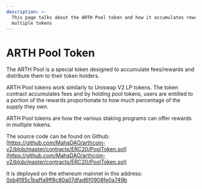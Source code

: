 ```yaml
---
description: >-
  This page talks about the ARTH Pool token and how it accumulates rewards from
  multiple tokens
---
```


# ARTH Pool Token

The ARTH Pool is a special token designed to accumulate fees/rewards and distribute them to their token holders. 

ARTH Pool tokens work similarly to Uniswap V2 LP tokens. The token contract accumulates fees and by holding pool tokens, users are entitled to a portion of the rewards proportionate to how much percentage of the supply they own.

ARTH Pool tokens are how the various staking programs can offer rewards in multiple tokens.

The source code can be found on Github: [https://github.com/MahaDAO/arthcoin-v2/blob/master/contracts/ERC20/PoolToken.sol](https://github.com/MahaDAO/arthcoin-v2/blob/master/contracts/ERC20/PoolToken.sol)

It is deployed on the ethereum mainnet in this address: [0xb4f85c1baffa9ff8c80a07dfad6f0908fe0a749b](https://etherscan.io/address/0xb4f85c1baffa9ff8c80a07dfad6f0908fe0a749b)

